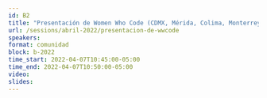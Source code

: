 ```yaml
---
id: B2
title: "Presentación de Women Who Code (CDMX, Mérida, Colima, Monterrey)"
url: /sessions/abril-2022/presentacion-de-wwcode
speakers:
format: comunidad
block: b-2022
time_start: 2022-04-07T10:45:00-05:00
time_end: 2022-04-07T10:50:00-05:00
video:
slides:
---
```

